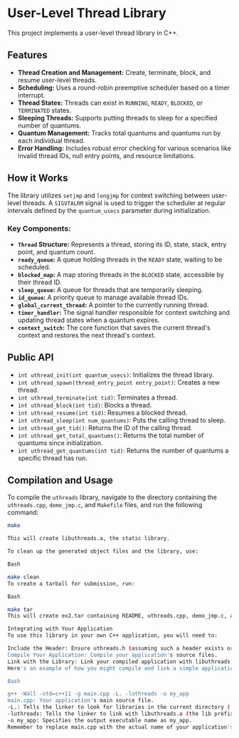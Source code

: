 # User-Level Thread Library

This project implements a user-level thread library in C++.

## Features

* **Thread Creation and Management:** Create, terminate, block, and resume user-level threads.
* **Scheduling:** Uses a round-robin preemptive scheduler based on a timer interrupt.
* **Thread States:** Threads can exist in `RUNNING`, `READY`, `BLOCKED`, or `TERMINATED` states.
* **Sleeping Threads:** Supports putting threads to sleep for a specified number of quantums.
* **Quantum Management:** Tracks total quantums and quantums run by each individual thread.
* **Error Handling:** Includes robust error checking for various scenarios like invalid thread IDs, null entry points, and resource limitations.

## How it Works

The library utilizes `setjmp` and `longjmp` for context switching between user-level threads. A `SIGVTALRM` signal is used to trigger the scheduler at regular intervals defined by the `quantum_usecs` parameter during initialization.

### Key Components:

* **`Thread` Structure:** Represents a thread, storing its ID, state, stack, entry point, and quantum count.
* **`ready_queue`:** A queue holding threads in the `READY` state, waiting to be scheduled.
* **`blocked_map`:** A map storing threads in the `BLOCKED` state, accessible by their thread ID.
* **`sleep_queue`:** A queue for threads that are temporarily sleeping.
* **`id_queue`:** A priority queue to manage available thread IDs.
* **`global_current_thread`:** A pointer to the currently running thread.
* **`timer_handler`:** The signal handler responsible for context switching and updating thread states when a quantum expires.
* **`context_switch`:** The core function that saves the current thread's context and restores the next thread's context.

## Public API

* `int uthread_init(int quantum_usecs)`: Initializes the thread library.
* `int uthread_spawn(thread_entry_point entry_point)`: Creates a new thread.
* `int uthread_terminate(int tid)`: Terminates a thread.
* `int uthread_block(int tid)`: Blocks a thread.
* `int uthread_resume(int tid)`: Resumes a blocked thread.
* `int uthread_sleep(int num_quantums)`: Puts the calling thread to sleep.
* `int uthread_get_tid()`: Returns the ID of the calling thread.
* `int uthread_get_total_quantums()`: Returns the total number of quantums since initialization.
* `int uthread_get_quantums(int tid)`: Returns the number of quantums a specific thread has run.

## Compilation and Usage

To compile the `uthreads` library, navigate to the directory containing the `uthreads.cpp`, `demo_jmp.c`, and `Makefile` files, and run the following command:

```bash
make

This will create libuthreads.a, the static library.

To clean up the generated object files and the library, use:

Bash

make clean
To create a tarball for submission, run:

Bash

make tar
This will create ex2.tar containing README, uthreads.cpp, demo_jmp.c, and Makefile.

Integrating with Your Application
To use this library in your own C++ application, you will need to:

Include the Header: Ensure uthreads.h (assuming such a header exists or you define the function prototypes yourself) is accessible in your application's source files.
Compile Your Application: Compile your application's source files.
Link with the Library: Link your compiled application with libuthreads.a.
Here's an example of how you might compile and link a simple application (e.g., main.cpp) that uses the uthreads library:

Bash

g++ -Wall -std=c++11 -g main.cpp -L. -luthreads -o my_app
main.cpp: Your application's main source file.
-L.: Tells the linker to look for libraries in the current directory (.).
-luthreads: Tells the linker to link with libuthreads.a (the lib prefix and .a suffix are implied).
-o my_app: Specifies the output executable name as my_app.
Remember to replace main.cpp with the actual name of your application's source file.
